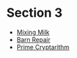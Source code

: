 # Section 3

* [Mixing Milk][]
* [Barn Repair][]
* [Prime Cryptarithm][]

[Mixing Milk]:       http://train.usaco.org/usacoprob2?a=AVWgs5hkgAf&S=milk
[Barn Repair]:       http://train.usaco.org/usacoprob2?a=AVWgs5hkgAf&S=barn1
[Prime Cryptarithm]: http://train.usaco.org/usacoprob2?a=AVWgs5hkgAf&S=crypt1
